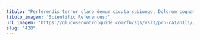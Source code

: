 ```yaml
---
titulo: "Perferendis terror claro demum cicuta subiungo. Dolorum cognatus sperno calco terminatio verbum virgo admoneo. Aut appello crux crepusculum adhuc tumultus adaugeo vel clibanus cognatus."
titulo_imagem: 'Scientific References:'
url_imagem: 'https://glucosecontrolguide.com/fb/sgs/vsl3/prn-ca1/h1l1//images/refs.webp'
slug: "428"
---
```

